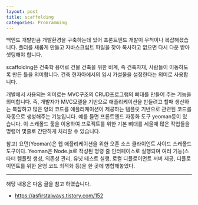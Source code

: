 ```yaml
---
layout: post
title: scaffolding
categories: Promramming
---
```


백엔드 개발만큼 개발환경을 구축하는데 있어 프론트엔드 개발이 무척이나 복잡해졌습니다. 폴더를 새롭게 만들고 자바스크립트 파일을 찾아 복사하고 없으면 다시 다운 받아 셋팅해야 합니다.


scaffolding은 건축학 용어로 건물 건축을 위한 비계, 즉 건축자재, 사람들이 이동하도록 만든 틀을 의미합니다. 건축 현자아에서의 임시 가설물을 설정한다는 의미로 사용합니다. 

개발에서 사용되는 의미로는 MVC구조의 CRUD프로그램의 뻐대를 만들어 주는 기능을 의미합니다. 즉, 개발자가 MVC모델을 기반으로 애플리케이션을 만들려고 할때 생산하는 복잡하고 많은 양의 코드를 애플리케이션이 제공하는 템플릿 기반으로 관련된 코드를 자동으로 생성해주는 기능입니다. 예를 들면 프론트엔드 자동화 도구 yeoman등이 있습니다. 이 스캐폴드 툴을 이용하여 프로젝트를 위한 기본 뼈대를 세울때 많은 작업들을 명령어 몇줄로 간단하게 처리할 수 있습니다. 


참고) 
요먼(Yeoman)은 웹 애플리케이션을 위한 오픈 소스 클라이언트 사이드 스캐폴드 도구이다. Yeoman은 Node.js로 작성된 명령 줄 인터페이스로 실행되며 여러 기능(스타터 템플릿 생성, 의존성 관리, 유닛 테스트 실행, 로컬 디플로이먼트 서버 제공, 디플로이먼트를 위한 운영 코드 최적화 등)을 한 곳에 병합해놓았다.

----
해당 내용은 다음 글을 참고 하였습니다.
- https://asfirstalways.tistory.com/152